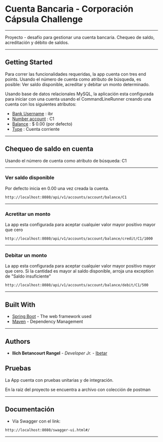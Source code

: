 # Cuenta Bancaria - Corporación Cápsula Challenge
** * 
Proyecto - desafío para gestionar una cuenta bancaria. Chequeo de saldo, acreditación y débito de saldos.
** * 
## Getting Started

Para correr las funcionalidades requeridas, la app cuenta con tres end points.
Usando el número de cuenta como atributo de búsqueda, es posible:
Ver saldo disponible, acreditar y debitar un monto determinado. 

Usando base de datos relacionales MySQL, la aplicación esta configurada para iniciar con una cuenta usando el CommandLineRunner
creando una cuenta con los siguientes atributos:

* [Bank Username]() : ibr
* [Number account]() : C1
* [Balance]() : $ 0.00 (por defecto)
* [Type]() : Cuenta corriente

** * 
## Chequeo de saldo en cuenta

Usando el número de cuenta como atributo de búsqueda: C1

** * 
### Ver saldo disponible

Por defecto inicia en 0.00 una vez creada la cuenta.

```
http://localhost:8080/api/v1/accounts/account/balance/C1
```
** * 
### Acretitar un monto

La app esta configurada para aceptar cualquier valor mayor positivo mayor que cero

```
http://localhost:8080/api/v1/accounts/account/balance/credit/C1/1000
```
** * 
### Debitar un monto

La app esta configurada para aceptar cualquier valor mayor positivo mayor que cero.
Si la cantidad es mayor al saldo disponible, arroja una exception de "Saldo insuficiente"

```
http://localhost:8080/api/v1/accounts/account/balance/debit/C1/500
```
** * 
## Built With

* [Spring Boot](https://spring.io/projects/spring-boot) - The web framework used
* [Maven](https://maven.apache.org/) - Dependency Management
** * 
## Authors

* **Ilich Betancourt Rangel** - *Developer Jr.* - [Ibetar](https://github.com/IBetaR)

## Pruebas
La App cuenta con pruebas unitarias y de integración. 

En la raiz del proyecto se encuentra a archivo con colección de postman
** *

## Documentación

* Vía Swagger con el link: 
```
http://localhost:8080/swagger-ui.html#/
```
** * 
